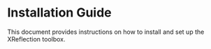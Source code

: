 # Installation Guide

This document provides instructions on how to install and set up the XReflection toolbox.